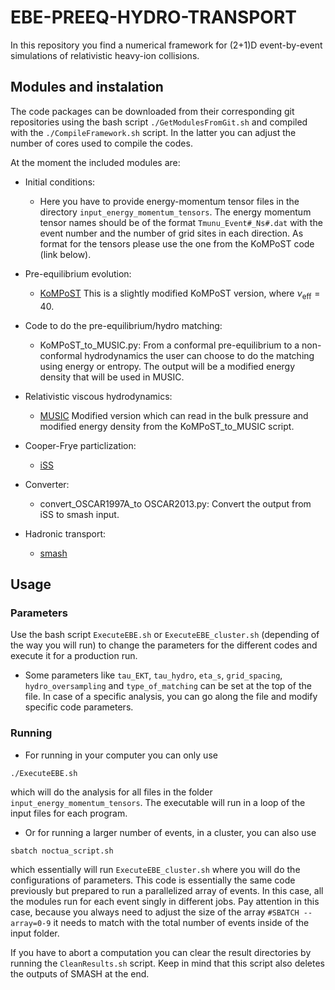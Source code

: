 # EBE-PREEQ-HYDRO-TRANSPORT

In this repository you find a numerical framework for (2+1)D event-by-event simulations of relativistic heavy-ion collisions.

## Modules and instalation

The code packages can be downloaded from their corresponding git repositories using the bash script `./GetModulesFromGit.sh` and compiled with the `./CompileFramework.sh` script. In the latter you can adjust the number of cores used to compile the codes.

At the moment the included modules are:

- Initial conditions:
    - Here you have to provide energy-momentum tensor files in the directory `input_energy_momentum_tensors`. The energy momentum tensor names should be of the format `Tmunu_Event#_Ns#.dat` with the event number and the number of grid sites in each direction. As format for the tensors please use the one from the KoMPoST code (link below).

- Pre-equilibrium evolution:
    - [KoMPoST](https://github.com/Hendrik1704/KoMPoST.git) This is a slightly modified KoMPoST version, where $\nu_{\mathrm{eff}}=40$.

- Code to do the pre-equilibrium/hydro matching:
    - KoMPoST_to_MUSIC.py: From a conformal pre-equilibrium to a non-conformal hydrodynamics the user can choose to do the matching using energy or entropy. The output will be a modified energy density that will be used in MUSIC.

- Relativistic viscous hydrodynamics:
    - [MUSIC](https://github.com/MUSIC-fluid/MUSIC) Modified version which can read in the bulk pressure and modified energy density from the KoMPoST_to_MUSIC script.

- Cooper-Frye particlization:
    - [iSS](https://github.com/chunshen1987/iSS)

- Converter:
    - convert_OSCAR1997A_to OSCAR2013.py: Convert the output from iSS to smash input.

- Hadronic transport:
    - [smash](https://github.com/smash-transport/smash)

## Usage

### Parameters

Use the bash script `ExecuteEBE.sh` or `ExecuteEBE_cluster.sh` (depending of the way you will run) to change the parameters for the different codes and execute it for a production run.

- Some parameters like `tau_EKT`, `tau_hydro`, `eta_s`, `grid_spacing`, `hydro_oversampling`
and `type_of_matching` can be set at the top of the file. In case of a specific analysis, you can go along the file and modify specific code parameters. 

### Running

- For running in your computer you can only use 
```
./ExecuteEBE.sh
``` 
which will do the analysis for all files in the folder `input_energy_momentum_tensors`. The executable will run in a loop of the input files for each program.

- Or for running a larger number of events, in a cluster, you can also use
```
sbatch noctua_script.sh
```
which essentially will run `ExecuteEBE_cluster.sh` where you will do the configurations of parameters. This code is essentially the same code previously but prepared to run a parallelized array of events. In this case, all the modules run for each event singly in different jobs. Pay attention in this case, because you always need to adjust the size of the array `#SBATCH --array=0-9` it needs to match with the total number of events inside of the input folder.

If you have to abort a computation you can clear the result directories by running the `CleanResults.sh` script. Keep in mind that this script also deletes the outputs of SMASH at the end.
